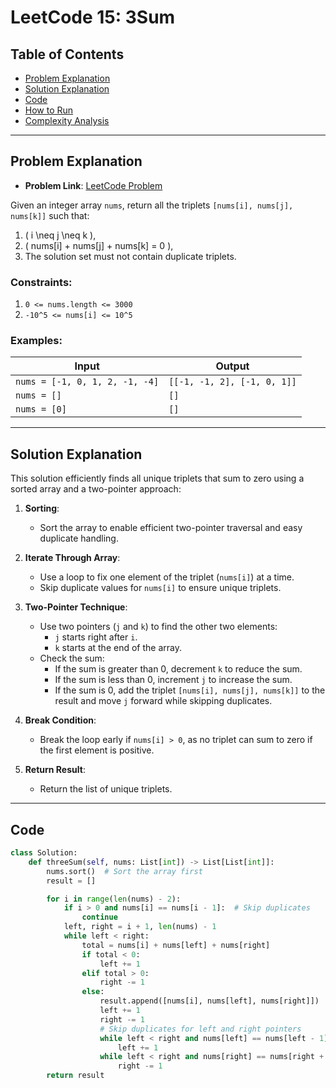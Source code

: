 # LeetCode 15: 3Sum

## Table of Contents
- [Problem Explanation](#problem-explanation)
- [Solution Explanation](#solution-explanation)
- [Code](#code)
- [How to Run](#how-to-run)
- [Complexity Analysis](#complexity-analysis)

---

## Problem Explanation

- **Problem Link**: [LeetCode Problem](https://leetcode.com/problems/3sum/)

Given an integer array `nums`, return all the triplets `[nums[i], nums[j], nums[k]]` such that:
1. \( i \neq j \neq k \),
2. \( nums[i] + nums[j] + nums[k] = 0 \),
3. The solution set must not contain duplicate triplets.

### Constraints:
1. `0 <= nums.length <= 3000`
2. `-10^5 <= nums[i] <= 10^5`

### Examples:

| Input                        | Output                                  |
|------------------------------|-----------------------------------------|
| `nums = [-1, 0, 1, 2, -1, -4]` | `[[-1, -1, 2], [-1, 0, 1]]`             |
| `nums = []`                  | `[]`                                    |
| `nums = [0]`                 | `[]`                                    |

---

## Solution Explanation

This solution efficiently finds all unique triplets that sum to zero using a sorted array and a two-pointer approach:

1. **Sorting**:
   - Sort the array to enable efficient two-pointer traversal and easy duplicate handling.

2. **Iterate Through Array**:
   - Use a loop to fix one element of the triplet (`nums[i]`) at a time.
   - Skip duplicate values for `nums[i]` to ensure unique triplets.

3. **Two-Pointer Technique**:
   - Use two pointers (`j` and `k`) to find the other two elements:
     - `j` starts right after `i`.
     - `k` starts at the end of the array.
   - Check the sum:
     - If the sum is greater than 0, decrement `k` to reduce the sum.
     - If the sum is less than 0, increment `j` to increase the sum.
     - If the sum is 0, add the triplet `[nums[i], nums[j], nums[k]]` to the result and move `j` forward while skipping duplicates.

4. **Break Condition**:
   - Break the loop early if `nums[i] > 0`, as no triplet can sum to zero if the first element is positive.

5. **Return Result**:
   - Return the list of unique triplets.

---

## Code

```python
class Solution:
    def threeSum(self, nums: List[int]) -> List[List[int]]:
        nums.sort()  # Sort the array first
        result = []

        for i in range(len(nums) - 2):
            if i > 0 and nums[i] == nums[i - 1]:  # Skip duplicates
                continue
            left, right = i + 1, len(nums) - 1
            while left < right:
                total = nums[i] + nums[left] + nums[right]
                if total < 0:
                    left += 1
                elif total > 0:
                    right -= 1
                else:
                    result.append([nums[i], nums[left], nums[right]])
                    left += 1
                    right -= 1
                    # Skip duplicates for left and right pointers
                    while left < right and nums[left] == nums[left - 1]:
                        left += 1
                    while left < right and nums[right] == nums[right + 1]:
                        right -= 1
        return result
